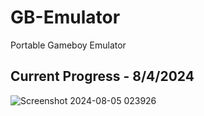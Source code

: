 # GB-Emulator
Portable Gameboy Emulator 

## Current Progress - 8/4/2024 
![Screenshot 2024-08-05 023926](https://github.com/user-attachments/assets/08ff2b84-1ae5-4058-a48c-179aef9ccb41)

